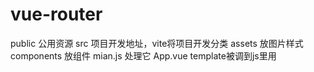 # vue-router
public 公用资源
src 项目开发地址，vite将项目开发分类
assets 放图片样式
components 放组件
mian.js 处理它
App.vue template被调到js里用